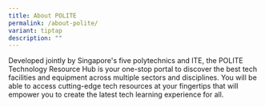 ```yaml
---
title: About POLITE
permalink: /about-polite/
variant: tiptap
description: ""
---
```

<p>Developed jointly by Singapore's five polytechnics and ITE, the POLITE
Technology Resource Hub is your one-stop portal to discover the best tech
facilities and equipment across multiple sectors and disciplines. You will
be able to access cutting-edge tech resources at your fingertips that will
empower you to create the latest tech learning experience for all.</p>
<p></p>
<p></p>